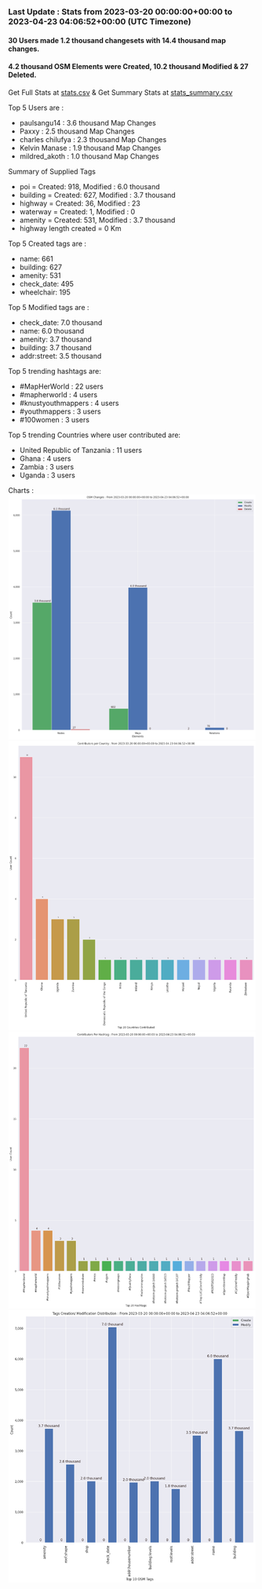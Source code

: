### Last Update : Stats from 2023-03-20 00:00:00+00:00 to 2023-04-23 04:06:52+00:00 (UTC Timezone)

#### 30 Users made 1.2 thousand changesets with 14.4 thousand map changes.
#### 4.2 thousand OSM Elements were Created, 10.2 thousand Modified & 27 Deleted.
Get Full Stats at [stats.csv](/stats/mapherworld/Daily/stats.csv)
 & Get Summary Stats at [stats_summary.csv](/stats/mapherworld/Daily/stats_summary.csv)

Top 5 Users are : 
- paulsangu14 : 3.6 thousand Map Changes
- Paxxy : 2.5 thousand Map Changes
- charles chilufya : 2.3 thousand Map Changes
- Kelvin Manase : 1.9 thousand Map Changes
- mildred_akoth : 1.0 thousand Map Changes

Summary of Supplied Tags
- poi = Created: 918, Modified : 6.0 thousand
- building = Created: 627, Modified : 3.7 thousand
- highway = Created: 36, Modified : 23
- waterway = Created: 1, Modified : 0
- amenity = Created: 531, Modified : 3.7 thousand
- highway length created = 0 Km


Top 5 Created tags are :
- name: 661
- building: 627
- amenity: 531
- check_date: 495
- wheelchair: 195


Top 5 Modified tags are :
- check_date: 7.0 thousand
- name: 6.0 thousand
- amenity: 3.7 thousand
- building: 3.7 thousand
- addr:street: 3.5 thousand


Top 5 trending hashtags are:
- #MapHerWorld : 22 users
- #mapherworld : 4 users
- #knustyouthmappers : 4 users
- #youthmappers : 3 users
- #100women : 3 users


Top 5 trending Countries where user contributed are:
- United Republic of Tanzania : 11 users
- Ghana : 4 users
- Zambia : 3 users
- Uganda : 3 users


 Charts : 
![Alt text](./stats_osm_changes.png) 
![Alt text](./stats_users_per_country.png) 
![Alt text](./stats_users_per_hashtag.png) 
![Alt text](./stats_tags.png) 
